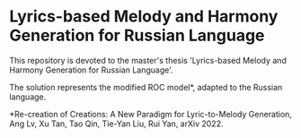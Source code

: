 # Lyrics-based Melody and Harmony Generation for Russian Language

This repository is devoted to the master's thesis 'Lyrics-based Melody and Harmony Generation for Russian Language'.

The solution represents the modified ROC model*, adapted to the Russian language. 

*Re-creation of Creations: A New Paradigm for Lyric-to-Melody Generation, Ang Lv, Xu Tan, Tao Qin, Tie-Yan Liu, Rui Yan, arXiv 2022.


